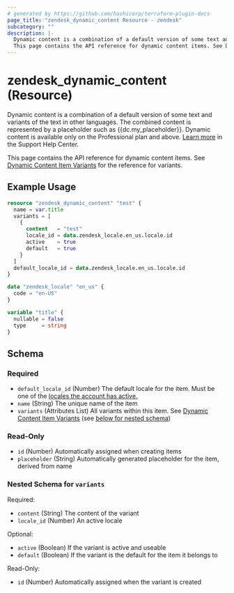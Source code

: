 ```yaml
---
# generated by https://github.com/hashicorp/terraform-plugin-docs
page_title: "zendesk_dynamic_content Resource - zendesk"
subcategory: ""
description: |-
  Dynamic content is a combination of a default version of some text and variants of the text in other languages. The combined content is represented by a placeholder such as {{dc.my_placeholder}}. Dynamic content is available only on the Professional plan and above. Learn more https://support.zendesk.com/hc/en-us/articles/203663356 in the Support Help Center.
  This page contains the API reference for dynamic content items. See Dynamic Content Item Variants https://developer.zendesk.com/api-reference/ticketing/ticket-management/dynamic_content_item_variants/ for the reference for variants.
---
```


# zendesk_dynamic_content (Resource)

Dynamic content is a combination of a default version of some text and variants of the text in other languages. The combined content is represented by a placeholder such as {{dc.my_placeholder}}. Dynamic content is available only on the Professional plan and above. [Learn more](https://support.zendesk.com/hc/en-us/articles/203663356) in the Support Help Center.

This page contains the API reference for dynamic content items. See [Dynamic Content Item Variants](https://developer.zendesk.com/api-reference/ticketing/ticket-management/dynamic_content_item_variants/) for the reference for variants.

## Example Usage

```terraform
resource "zendesk_dynamic_content" "test" {
  name = var.title
  variants = [
    {
      content   = "test"
      locale_id = data.zendesk_locale.en_us.locale.id
      active    = true
      default   = true
    }
  ]
  default_locale_id = data.zendesk_locale.en_us.locale.id
}

data "zendesk_locale" "en_us" {
  code = "en-US"
}

variable "title" {
  nullable = false
  type     = string
}
```

<!-- schema generated by tfplugindocs -->
## Schema

### Required

- `default_locale_id` (Number) The default locale for the item. Must be one of the [locales the account has active.](https://developer.zendesk.com/api-reference/ticketing/account-configuration/locales/#list-locales)
- `name` (String) The unique name of the item
- `variants` (Attributes List) All variants within this item. See [Dynamic Content Item Variants](https://developer.zendesk.com/api-reference/ticketing/ticket-management/dynamic_content_item_variants/) (see [below for nested schema](#nestedatt--variants))

### Read-Only

- `id` (Number) Automatically assigned when creating items
- `placeholder` (String) Automatically generated placeholder for the item, derived from name

<a id="nestedatt--variants"></a>
### Nested Schema for `variants`

Required:

- `content` (String) The content of the variant
- `locale_id` (Number) An active locale

Optional:

- `active` (Boolean) If the variant is active and useable
- `default` (Boolean) If the variant is the default for the item it belongs to

Read-Only:

- `id` (Number) Automatically assigned when the variant is created
